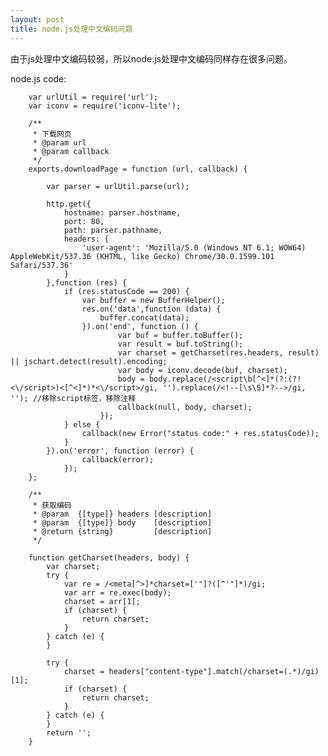 ```yaml
---
layout: post
title: node.js处理中文编码问题
---
```


由于js处理中文编码较弱，所以node.js处理中文编码同样存在很多问题。

node.js code:

		var urlUtil = require('url');
		var iconv = require('iconv-lite');

		/**
		 * 下载网页
		 * @param url
		 * @param callback
		 */
		exports.downloadPage = function (url, callback) {

		    var parser = urlUtil.parse(url);

		    http.get({
		        hostname: parser.hostname,
		        port: 80,
		        path: parser.pathname,
		        headers: {
		            'user-agent': 'Mozilla/5.0 (Windows NT 6.1; WOW64) AppleWebKit/537.36 (KHTML, like Gecko) Chrome/30.0.1599.101 Safari/537.36'
		        }
		    },function (res) {
		        if (res.statusCode == 200) {
		            var buffer = new BufferHelper();
		            res.on('data',function (data) {
		                buffer.concat(data);
		            }).on('end', function () {
		                    var buf = buffer.toBuffer();
		                    var result = buf.toString();
		                    var charset = getCharset(res.headers, result) || jschart.detect(result).encoding;
		                    var body = iconv.decode(buf, charset);
		                    body = body.replace(/<script\b[^<]*(?:(?!<\/script>)<[^<]*)*<\/script>/gi, '').replace(/<!--[\s\S]*?-->/gi, ''); //移除script标签，移除注释
		                    callback(null, body, charset);
		                });
		        } else {
		            callback(new Error("status code:" + res.statusCode));
		        }
		    }).on('error', function (error) {
		            callback(error);
		        });
		};

		/**
		 * 获取编码
		 * @param  {[type]} headers [description]
		 * @param  {[type]} body    [description]
		 * @return {string}         [description]
		 */

		function getCharset(headers, body) {
		    var charset;
		    try {
		        var re = /<meta[^>]*charset=['"]?([^'"]*)/gi;
		        var arr = re.exec(body);
		        charset = arr[1];
		        if (charset) {
		            return charset;
		        }
		    } catch (e) {
		    }

		    try {
		        charset = headers["content-type"].match(/charset=(.*)/gi)[1];
		        if (charset) {
		            return charset;
		        }
		    } catch (e) {
		    }
		    return '';
		}
